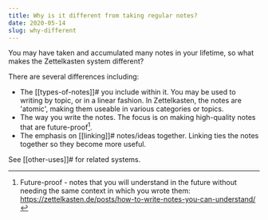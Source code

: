 ```yaml
---
title: Why is it different from taking regular notes?
date: 2020-05-14
slug: why-different
---
```


You may have taken and accumulated many notes in your lifetime, so what makes the Zettelkasten system different?

There are several differences including:

* The [[types-of-notes]]# you include within it. You may be used to writing by topic, or in a linear fashion. In Zettelkasten, the notes are 'atomic', making them useable in various categories or topics.
* The way you write the notes. The focus is on making high-quality notes that are future-proof[^future].
* The emphasis on [[linking]]# notes/ideas together. Linking ties the notes together so they become more useful.

See [[other-uses]]# for related systems.

[^future]: Future-proof - notes that you will understand in the future without needing the same context in which you wrote them: https://zettelkasten.de/posts/how-to-write-notes-you-can-understand/
